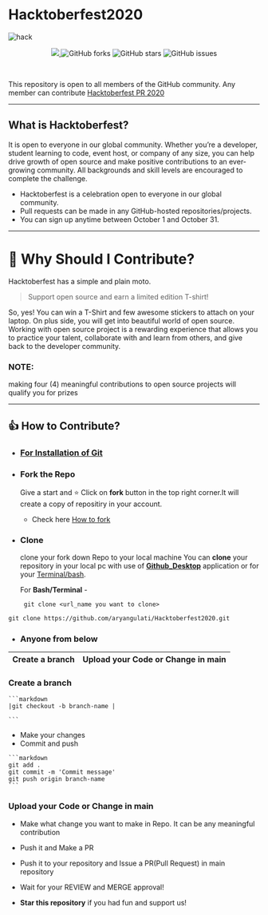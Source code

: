 # Hacktoberfest2020

![hack](https://user-images.githubusercontent.com/72219783/94843844-eade8d00-043a-11eb-9c85-e9c44e1f32f1.jpg)


<p align="center">
   <a href="https://hacktoberfest.digitalocean.com/">
            <img src="https://img.shields.io/badge/Hacktoberfest%202020-Win%20a%20T--Shirt%20OR%20Plant%20a%20Tree-critical"></img>
</a>
   <img alt="GitHub forks" src="https://img.shields.io/github/forks/aryangulati/Hacktoberfest2020"></a>
   <img alt="GitHub stars" src="https://img.shields.io/github/stars/aryangulati/Hacktoberfest2020"></a>
   <img alt="GitHub issues" src="https://img.shields.io/github/issues/aryangulati/Hacktoberfest2020"></a>

</p>
<br>

This repository is open to all members of the GitHub community. Any member can contribute
[Hacktoberfest PR 2020](https://github.com/aryangulati/Hacktoberfest2020)

***

## What is Hacktoberfest?

It is open to everyone in our global community. Whether you’re a developer, student learning to code, event host, or company of any size, you can help drive growth of open source and make positive contributions to an ever-growing community. All backgrounds and skill levels are encouraged to complete the challenge.

- Hacktoberfest is a celebration open to everyone in our global community.
- Pull requests can be made in any GitHub-hosted repositories/projects.
- You can sign up anytime between October 1 and October 31.
***
# 👕 Why Should I Contribute?
Hacktoberfest has a simple and plain moto.
> Support open source and earn a limited edition T-shirt!

So, yes! You can win a T-Shirt and few awesome stickers to attach on your laptop. On plus side, you will get into beautiful world of open source.<br>
Working with open source project is a rewarding experience that allows you to practice your talent, collaborate with and learn from others, and give back to the developer community. 
### NOTE:
making four (4) meaningful contributions to open source projects will qualify you for prizes

***

## 👍 How to Contribute?
* ### [For Installation of Git](https://github.com/git-guides/install-git)
* ### Fork the Repo

   Give a start and ⭐ Click on **fork** button in the top right corner.It will create a copy of repositiry in your account.

    - Check here [How to fork](https://docs.github.com/en/github/getting-started-with-github/fork-a-repo)
* ### Clone 
    clone your fork down Repo to your local machine
    You can **clone** your repository in your local pc with use of **[Github_Desktop](https://desktop.github.com/)** application or for your [Terminal/bash](https://git-scm.com/downloads).

    For **Bash/Terminal** - 

       
       git clone <url_name you want to clone>
       

```markdown
git clone https://github.com/aryangulati/Hacktoberfest2020.git
```
* ### Anyone from below <br>

|Create a branch |  Upload your Code or Change in main|
|---|---|

### Create a branch
   
    ```markdown
    |git checkout -b branch-name |

    ```

  

   * Make your changes 
   * Commit and push

    ```markdown
    git add .
    git commit -m 'Commit message'
    git push origin branch-name
    ```

### Upload your Code or Change in main
  * Make what change you want to make in Repo. It can be any meaningful contribution
  * Push it and Make a PR
  * Push it to your repository and Issue a PR(Pull Request) in main repository
   
  
* Wait for your REVIEW and MERGE approval!
* __Star this repository__ if you had fun and support us!




